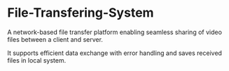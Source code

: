 # File-Transfering-System
A network-based file transfer platform enabling seamless sharing of video files between a client and server.

It supports efficient data exchange with error handling and saves received files in local system.
